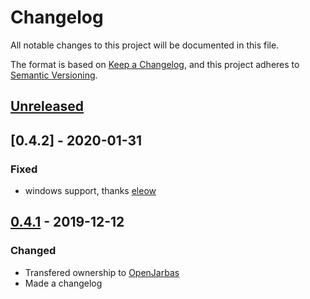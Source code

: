 # Changelog

All notable changes to this project will be documented in this file.

The format is based on [Keep a Changelog](https://keepachangelog.com/en/1.0.0/),
and this project adheres to [Semantic Versioning](https://semver.org/spec/v2.0.0.html).

## [Unreleased]

## [0.4.2]  - 2020-01-31

### Fixed

- windows support, thanks [eleow](https://github.com/eleow)

## [0.4.1]  - 2019-12-12

### Changed

- Transfered ownership to [OpenJarbas](https://github.com/OpenJarbas)
- Made a changelog


[unreleased]: https://github.com/OpenJarbas/py_responsivevoice/tree/dev
[0.4.1]: https://github.com/OpenJarbas/py_responsivevoice/tree/0.4.2
[0.4.1]: https://github.com/OpenJarbas/py_responsivevoice/tree/0.4.1
